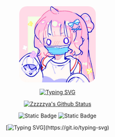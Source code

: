 
<div id="title" align=center>


  <img src="img/1.png" alt="描述" style="border-radius: 20px; width: 200px; #000;">


[![Typing SVG](https://readme-typing-svg.demolab.com?font=Questrial&size=21&duration=3000&pause=2000&color=2CB3F7&center=true&vCenter=true&random=true&width=435&lines=Zzzzzya+%F0%9F%98%8D%F0%9F%98%8D%F0%9F%98%8D%F0%9F%98%8D%F0%9F%98%8D;%E5%AE%89%E5%AE%89%E5%96%B5(%E2%9C%BF%E2%97%A1%E2%80%BF%E2%97%A1))](https://git.io/typing-svg)

[![Zzzzzya's Github Status](https://github-readme-stats.vercel.app/api?username=Zzzzzya&show_icons=true&theme=radical)](http://zyaaaaa.cn/)

![Static Badge](https://img.shields.io/badge/%E7%9F%A5%E4%B9%8E-Zzzzzya-blue?style=flat&link=https%3A%2F%2Fwww.zhihu.com%2Fpeople%2F90-86-33-44)
![Static Badge](https://img.shields.io/badge/Blog-Zzzzzya-orange?style=flat&link=https%3A%2F%2Fwww.zhihu.com%2Fpeople%2F90-86-33-44)

[![Typing SVG](https://readme-typing-svg.demolab.com?font=Comfortaa&size=21&duration=1&pause=2000&color=F7F7F7&center=true&vCenter=true&random=true&width=435&lines=Happy+Every+Day+(%E2%97%8F'%E2%97%A1'%E2%97%8F))](https://git.io/typing-svg)
</div>

  
